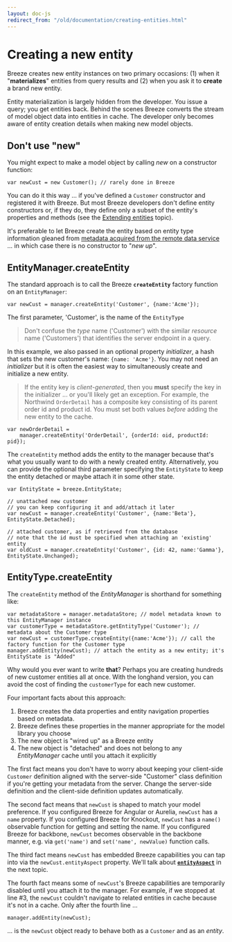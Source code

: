```yaml
---
layout: doc-js
redirect_from: "/old/documentation/creating-entities.html"
---
```


# Creating a new entity

Breeze creates new entity instances on two primary occasions: (1) when it "**materializes**" entities from query results and (2) when you ask it to **create** a brand new entity.

Entity materialization is largely hidden from the developer. You issue a query; you get entities back. Behind the scenes Breeze converts the stream of model object data into entities in cache. The developer only becomes aware of entity creation details when making new model objects.

## Don't use "new"

You might expect to make a model object by calling *new* on a constructor function:

	var newCust = new Customer(); // rarely done in Breeze

You can do it this way ... if you've defined a `Customer` constructor and registered it with Breeze. But most Breeze developers don't define entity constructors or, if they do, they define only a subset of the entity's properties and methods (see the [Extending entities](/doc-js/extending-entities.html) topic).

It's preferable to let Breeze create the entity based on entity type information gleaned from [metadata acquired from the remote data service](/doc-js/extending-entities.html) ... in which case there is no constructor to "*new up*".

## EntityManager.createEntity

The standard approach is to call the Breeze **`createEntity`** factory function on an `EntityManager`:

	var newCust = manager.createEntity('Customer', {name:'Acme'});

The first parameter, 'Customer', is the name of the `EntityType`

>Don't confuse the *type* name ('Customer') with the similar *resource* name ('Customers') that identifies the server endpoint in a query.

In this example, we also passed in an optional property *initializer*, a hash that sets the new customer's name: `{name: 'Acme'}`. You may not need an *initializer* but it is often the easiest way to simultaneously create and initialize a new entity. 

>If the entity key is *client-generated*, then you **must** specify the key in the initializer ... or you'll likely get an exception. For example, the Northwind `OrderDetail` has a composite key consisting of its parent order id and product id. You must set both values *before* adding the new entity to the cache.
>
	var newOrderDetail = 
	    manager.createEntity('OrderDetail', {orderId: oid, productId: pid});

The `createEntity` method adds the entity to the manager because that's what you usually want to do with a newly created entity. Alternatively, you can provide the optional third parameter specifying the `EntityState` to keep the entity detached or maybe attach it in some other state.

	var EntityState = breeze.EntityState;
	
	// unattached new customer
	// you can keep configuring it and add/attach it later
	var newCust = manager.createEntity('Customer', {name:'Beta'}, EntityState.Detached);
	
	// attached customer, as if retrieved from the database
	// note that the id must be specified when attaching an 'existing' entity
	var oldCust = manager.createEntity('Customer', {id: 42, name:'Gamma'}, EntityState.Unchanged);

## EntityType.createEntity

The `createEntity` method of the *EntityManager* is shorthand for something like:
	
	var metadataStore = manager.metadataStore; // model metadata known to this EntityManager instance
	var customerType = metadataStore.getEntityType('Customer'); // metadata about the Customer type 
	var newCust = customerType.createEntity({name:'Acme'}); // call the factory function for the Customer type
	manager.addEntity(newCust); // attach the entity as a new entity; it's EntityState is "Added"

Why would you ever want to write **that**? Perhaps you are creating hundreds of new customer entities all at once. With the longhand version, you can avoid the cost of finding the `customerType` for each new customer.

Four important facts about this approach:

1. Breeze creates the data properties and entity navigation properties based on metadata.
1. Breeze defines these properties in the manner appropriate for the model library you choose
1. The new object is "wired up" as a Breeze entity
1. The new object is "detached" and does not belong to any *EntityManager* cache until you attach it explicitly


The first fact means you don't have to worry about keeping your client-side `Customer` definition aligned with the server-side "Customer" class definition if you're getting your metadata from the server. Change the server-side definition and the client-side definition updates automatically.

The second fact means that `newCust` is shaped to match your model preference. If you configured Breeze for Angular or Aurelia, `newCust` has a `name` property. If you configured Breeze for Knockout, `newCust` has a `name()` observable function for getting and setting the name. If you configured Breeze for backbone, `newCust` becomes observable in the backbone manner, e.g. via `get('name')` and `set('name', newValue)` function calls.

The third fact means `newCust` has embedded Breeze capabilities you can tap into via the `newCust.entityAspect` property. We'll talk about [**`entityAspect`**](/doc-js/inside-entity) in the next topic.

The fourth fact means some of `newCust`'s Breeze capabilities are temporarily disabled until you attach it to the manager. For example, if we stopped at line #3, the `newCust` couldn't navigate to related entities in cache because it's not in a cache. Only after the fourth line ...

	manager.addEntity(newCust);
	
... is the `newCust` object ready to behave both as a `Customer` and as an *entity*.
